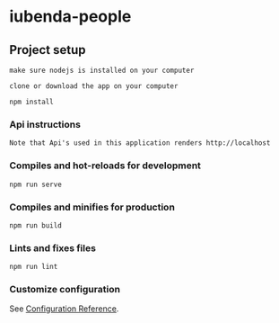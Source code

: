 # iubenda-people

## Project setup

```
make sure nodejs is installed on your computer
```

```
clone or download the app on your computer
```

```
npm install
```

### Api instructions

```
Note that Api's used in this application renders http://localhost
```

### Compiles and hot-reloads for development

```
npm run serve
```

### Compiles and minifies for production

```
npm run build
```

### Lints and fixes files

```
npm run lint
```

### Customize configuration

See [Configuration Reference](https://cli.vuejs.org/config/).
